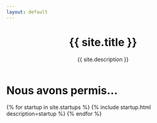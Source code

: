 ```yaml
---
layout: default
---
```


<header>
	<h1>{{ site.title }}</h1>
	<div id="missionStatement">{{ site.description }}</div>
</header>

<main>
	<h1>Nous avons permis…</h1>
	{% for startup in site.startups %}
		{% include startup.html description=startup %}
	{% endfor %}
</main>
